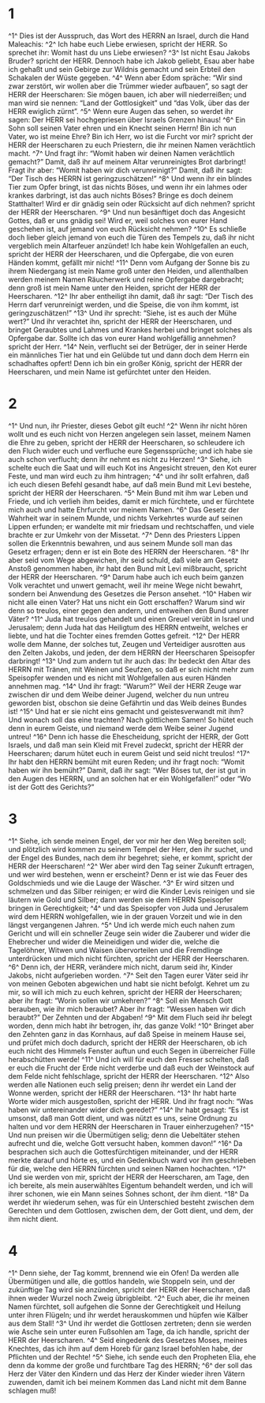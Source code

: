 # 1 
^1^ Dies ist der Ausspruch, das Wort des HERRN an Israel, durch die Hand Maleachis: ^2^ Ich habe euch Liebe erwiesen, spricht der HERR. So sprechet ihr: Womit hast du uns Liebe erwiesen? ^3^ Ist nicht Esau Jakobs Bruder? spricht der HERR. Dennoch habe ich Jakob geliebt, Esau aber habe ich gehaßt und sein Gebirge zur Wildnis gemacht und sein Erbteil den Schakalen der Wüste gegeben. ^4^ Wenn aber Edom spräche: “Wir sind zwar zerstört, wir wollen aber die Trümmer wieder aufbauen”, so sagt der HERR der Heerscharen: Sie mögen bauen, ich aber will niederreißen; und man wird sie nennen: “Land der Gottlosigkeit” und “das Volk, über das der HERR ewiglich zürnt”. ^5^ Wenn eure Augen das sehen, so werdet ihr sagen: Der HERR sei hochgepriesen über Israels Grenzen hinaus! ^6^ Ein Sohn soll seinen Vater ehren und ein Knecht seinen Herrn! Bin ich nun Vater, wo ist meine Ehre? Bin ich Herr, wo ist die Furcht vor mir? spricht der HERR der Heerscharen zu euch Priestern, die ihr meinen Namen verächtlich macht. ^7^ Und fragt ihr: “Womit haben wir deinen Namen verächtlich gemacht?” Damit, daß ihr auf meinem Altar verunreinigtes Brot darbringt! Fragt ihr aber: “Womit haben wir dich verunreinigt?” Damit, daß ihr sagt: “Der Tisch des HERRN ist geringzuschätzen!” ^8^ Und wenn ihr ein blindes Tier zum Opfer bringt, ist das nichts Böses, und wenn ihr ein lahmes oder krankes darbringt, ist das auch nichts Böses? Bringe es doch deinem Statthalter! Wird er dir gnädig sein oder Rücksicht auf dich nehmen? spricht der HERR der Heerscharen. ^9^ Und nun besänftiget doch das Angesicht Gottes, daß er uns gnädig sei! Wird er, weil solches von eurer Hand geschehen ist, auf jemand von euch Rücksicht nehmen? ^10^ Es schließe doch lieber gleich jemand von euch die Türen des Tempels zu, daß ihr nicht vergeblich mein Altarfeuer anzündet! Ich habe kein Wohlgefallen an euch, spricht der HERR der Heerscharen, und die Opfergabe, die von euren Händen kommt, gefällt mir nicht! ^11^ Denn vom Aufgang der Sonne bis zu ihrem Niedergang ist mein Name groß unter den Heiden, und allenthalben werden meinem Namen Räucherwerk und reine Opfergabe dargebracht; denn groß ist mein Name unter den Heiden, spricht der HERR der Heerscharen. ^12^ Ihr aber entheiligt ihn damit, daß ihr sagt: “Der Tisch des Herrn darf verunreinigt werden, und die Speise, die von ihm kommt, ist geringzuschätzen!” ^13^ Und ihr sprecht: “Siehe, ist es auch der Mühe wert?” Und ihr verachtet ihn, spricht der HERR der Heerscharen, und bringet Geraubtes und Lahmes und Krankes herbei und bringet solches als Opfergabe dar. Sollte ich das von eurer Hand wohlgefällig annehmen? spricht der Herr. ^14^ Nein, verflucht sei der Betrüger, der in seiner Herde ein männliches Tier hat und ein Gelübde tut und dann doch dem Herrn ein schadhaftes opfert! Denn ich bin ein großer König, spricht der HERR der Heerscharen, und mein Name ist gefürchtet unter den Heiden. 

# 2 
^1^ Und nun, ihr Priester, dieses Gebot gilt euch! ^2^ Wenn ihr nicht hören wollt und es euch nicht von Herzen angelegen sein lasset, meinem Namen die Ehre zu geben, spricht der HERR der Heerscharen, so schleudere ich den Fluch wider euch und verfluche eure Segenssprüche; und ich habe sie auch schon verflucht; denn ihr nehmt es nicht zu Herzen! ^3^ Siehe, ich schelte euch die Saat und will euch Kot ins Angesicht streuen, den Kot eurer Feste, und man wird euch zu ihm hintragen; ^4^ und ihr sollt erfahren, daß ich euch diesen Befehl gesandt habe, auf daß mein Bund mit Levi bestehe, spricht der HERR der Heerscharen. ^5^ Mein Bund mit ihm war Leben und Friede, und ich verlieh ihm beides, damit er mich fürchtete, und er fürchtete mich auch und hatte Ehrfurcht vor meinem Namen. ^6^ Das Gesetz der Wahrheit war in seinem Munde, und nichts Verkehrtes wurde auf seinen Lippen erfunden; er wandelte mit mir friedsam und rechtschaffen, und viele brachte er zur Umkehr von der Missetat. ^7^ Denn des Priesters Lippen sollen die Erkenntnis bewahren, und aus seinem Munde soll man das Gesetz erfragen; denn er ist ein Bote des HERRN der Heerscharen. ^8^ Ihr aber seid vom Wege abgewichen, ihr seid schuld, daß viele am Gesetz Anstoß genommen haben, ihr habt den Bund mit Levi mißbraucht, spricht der HERR der Heerscharen. ^9^ Darum habe auch ich euch beim ganzen Volk verachtet und unwert gemacht, weil ihr meine Wege nicht bewahrt, sondern bei Anwendung des Gesetzes die Person ansehet. ^10^ Haben wir nicht alle einen Vater? Hat uns nicht ein Gott erschaffen? Warum sind wir denn so treulos, einer gegen den andern, und entweihen den Bund unsrer Väter? ^11^ Juda hat treulos gehandelt und einen Greuel verübt in Israel und Jerusalem; denn Juda hat das Heiligtum des HERRN entweiht, welches er liebte, und hat die Tochter eines fremden Gottes gefreit. ^12^ Der HERR wolle dem Manne, der solches tut, Zeugen und Verteidiger ausrotten aus den Zelten Jakobs, und jeden, der dem HERRN der Heerscharen Speisopfer darbringt! ^13^ Und zum andern tut ihr auch das: Ihr bedeckt den Altar des HERRN mit Tränen, mit Weinen und Seufzen, so daß er sich nicht mehr zum Speisopfer wenden und es nicht mit Wohlgefallen aus euren Händen annehmen mag. ^14^ Und ihr fragt: “Warum?” Weil der HERR Zeuge war zwischen dir und dem Weibe deiner Jugend, welcher du nun untreu geworden bist, obschon sie deine Gefährtin und das Weib deines Bundes ist! ^15^ Und hat er sie nicht eins gemacht und geistesverwandt mit ihm? Und wonach soll das eine trachten? Nach göttlichem Samen! So hütet euch denn in eurem Geiste, und niemand werde dem Weibe seiner Jugend untreu! ^16^ Denn ich hasse die Ehescheidung, spricht der HERR, der Gott Israels, und daß man sein Kleid mit Frevel zudeckt, spricht der HERR der Heerscharen; darum hütet euch in eurem Geist und seid nicht treulos! ^17^ Ihr habt den HERRN bemüht mit euren Reden; und ihr fragt noch: “Womit haben wir ihn bemüht?” Damit, daß ihr sagt: “Wer Böses tut, der ist gut in den Augen des HERRN, und an solchen hat er ein Wohlgefallen!” oder “Wo ist der Gott des Gerichts?” 

# 3 
^1^ Siehe, ich sende meinen Engel, der vor mir her den Weg bereiten soll; und plötzlich wird kommen zu seinem Tempel der Herr, den ihr suchet, und der Engel des Bundes, nach dem ihr begehret; siehe, er kommt, spricht der HERR der Heerscharen! ^2^ Wer aber wird den Tag seiner Zukunft ertragen, und wer wird bestehen, wenn er erscheint? Denn er ist wie das Feuer des Goldschmieds und wie die Lauge der Wäscher. ^3^ Er wird sitzen und schmelzen und das Silber reinigen; er wird die Kinder Levis reinigen und sie läutern wie Gold und Silber; dann werden sie dem HERRN Speisopfer bringen in Gerechtigkeit; ^4^ und das Speisopfer von Juda und Jerusalem wird dem HERRN wohlgefallen, wie in der grauen Vorzeit und wie in den längst vergangenen Jahren. ^5^ Und ich werde mich euch nahen zum Gericht und will ein schneller Zeuge sein wider die Zauberer und wider die Ehebrecher und wider die Meineidigen und wider die, welche die Tagelöhner, Witwen und Waisen übervorteilen und die Fremdlinge unterdrücken und mich nicht fürchten, spricht der HERR der Heerscharen. ^6^ Denn ich, der HERR, verändere mich nicht, darum seid ihr, Kinder Jakobs, nicht aufgerieben worden. ^7^ Seit den Tagen eurer Väter seid ihr von meinen Geboten abgewichen und habt sie nicht befolgt. Kehret um zu mir, so will ich mich zu euch kehren, spricht der HERR der Heerscharen; aber ihr fragt: “Worin sollen wir umkehren?” ^8^ Soll ein Mensch Gott berauben, wie ihr mich beraubet? Aber ihr fragt: “Wessen haben wir dich beraubt?” Der Zehnten und der Abgaben! ^9^ Mit dem Fluch seid ihr belegt worden, denn mich habt ihr betrogen, ihr, das ganze Volk! ^10^ Bringet aber den Zehnten ganz in das Kornhaus, auf daß Speise in meinem Hause sei, und prüfet mich doch dadurch, spricht der HERR der Heerscharen, ob ich euch nicht des Himmels Fenster auftun und euch Segen in überreicher Fülle herabschütten werde! ^11^ Und ich will für euch den Fresser schelten, daß er euch die Frucht der Erde nicht verderbe und daß euch der Weinstock auf dem Felde nicht fehlschlage, spricht der HERR der Heerscharen. ^12^ Also werden alle Nationen euch selig preisen; denn ihr werdet ein Land der Wonne werden, spricht der HERR der Heerscharen. ^13^ Ihr habt harte Worte wider mich ausgestoßen, spricht der HERR. Und ihr fragt noch: “Was haben wir untereinander wider dich geredet?” ^14^ Ihr habt gesagt: “Es ist umsonst, daß man Gott dient, und was nützt es uns, seine Ordnung zu halten und vor dem HERRN der Heerscharen in Trauer einherzugehen? ^15^ Und nun preisen wir die Übermütigen selig; denn die Uebeltäter stehen aufrecht und die, welche Gott versucht haben, kommen davon!” ^16^ Da besprachen sich auch die Gottesfürchtigen miteinander, und der HERR merkte darauf und hörte es, und ein Gedenkbuch ward vor ihm geschrieben für die, welche den HERRN fürchten und seinen Namen hochachten. ^17^ Und sie werden von mir, spricht der HERR der Heerscharen, am Tage, den ich bereite, als mein auserwähltes Eigentum behandelt werden, und ich will ihrer schonen, wie ein Mann seines Sohnes schont, der ihm dient. ^18^ Da werdet ihr wiederum sehen, was für ein Unterschied besteht zwischen dem Gerechten und dem Gottlosen, zwischen dem, der Gott dient, und dem, der ihm nicht dient. 

# 4 
^1^ Denn siehe, der Tag kommt, brennend wie ein Ofen! Da werden alle Übermütigen und alle, die gottlos handeln, wie Stoppeln sein, und der zukünftige Tag wird sie anzünden, spricht der HERR der Heerscharen, daß ihnen weder Wurzel noch Zweig übrigbleibt. ^2^ Euch aber, die ihr meinen Namen fürchtet, soll aufgehen die Sonne der Gerechtigkeit und Heilung unter ihren Flügeln; und ihr werdet herauskommen und hüpfen wie Kälber aus dem Stall! ^3^ Und ihr werdet die Gottlosen zertreten; denn sie werden wie Asche sein unter euren Fußsohlen am Tage, da ich handle, spricht der HERR der Heerscharen. ^4^ Seid eingedenk des Gesetzes Moses, meines Knechtes, das ich ihm auf dem Horeb für ganz Israel befohlen habe, der Pflichten und der Rechte! ^5^ Siehe, ich sende euch den Propheten Elia, ehe denn da komme der große und furchtbare Tag des HERRN; ^6^ der soll das Herz der Väter den Kindern und das Herz der Kinder wieder ihren Vätern zuwenden, damit ich bei meinem Kommen das Land nicht mit dem Banne schlagen muß! 